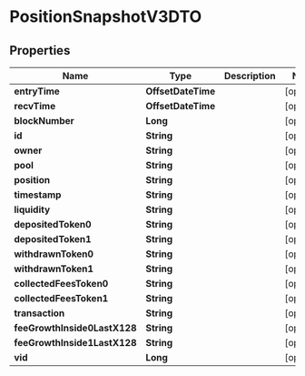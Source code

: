 

# PositionSnapshotV3DTO


## Properties

| Name | Type | Description | Notes |
|------------ | ------------- | ------------- | -------------|
|**entryTime** | **OffsetDateTime** |  |  [optional] |
|**recvTime** | **OffsetDateTime** |  |  [optional] |
|**blockNumber** | **Long** |  |  [optional] |
|**id** | **String** |  |  [optional] |
|**owner** | **String** |  |  [optional] |
|**pool** | **String** |  |  [optional] |
|**position** | **String** |  |  [optional] |
|**timestamp** | **String** |  |  [optional] |
|**liquidity** | **String** |  |  [optional] |
|**depositedToken0** | **String** |  |  [optional] |
|**depositedToken1** | **String** |  |  [optional] |
|**withdrawnToken0** | **String** |  |  [optional] |
|**withdrawnToken1** | **String** |  |  [optional] |
|**collectedFeesToken0** | **String** |  |  [optional] |
|**collectedFeesToken1** | **String** |  |  [optional] |
|**transaction** | **String** |  |  [optional] |
|**feeGrowthInside0LastX128** | **String** |  |  [optional] |
|**feeGrowthInside1LastX128** | **String** |  |  [optional] |
|**vid** | **Long** |  |  [optional] |




